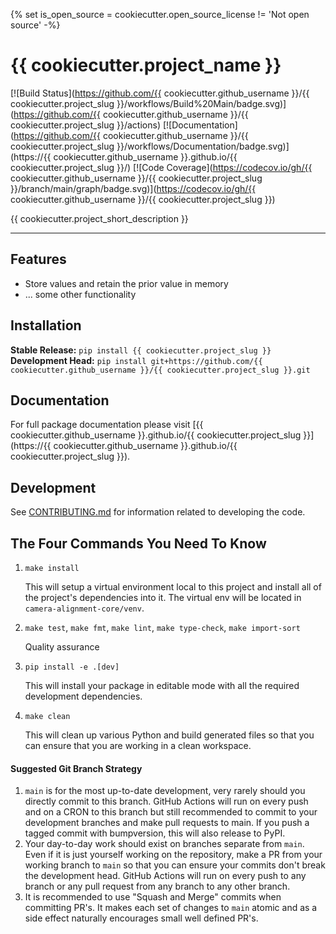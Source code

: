 {% set is_open_source = cookiecutter.open_source_license != 'Not open source' -%}

# {{ cookiecutter.project_name }}

[![Build Status](https://github.com/{{ cookiecutter.github_username }}/{{ cookiecutter.project_slug }}/workflows/Build%20Main/badge.svg)](https://github.com/{{ cookiecutter.github_username }}/{{ cookiecutter.project_slug }}/actions)
[![Documentation](https://github.com/{{ cookiecutter.github_username }}/{{ cookiecutter.project_slug }}/workflows/Documentation/badge.svg)](https://{{ cookiecutter.github_username }}.github.io/{{ cookiecutter.project_slug }}/)
[![Code Coverage](https://codecov.io/gh/{{ cookiecutter.github_username }}/{{ cookiecutter.project_slug }}/branch/main/graph/badge.svg)](https://codecov.io/gh/{{ cookiecutter.github_username }}/{{ cookiecutter.project_slug }})

{{ cookiecutter.project_short_description }}

---
## Features

-   Store values and retain the prior value in memory
-   ... some other functionality

## Installation

**Stable Release:** `pip install {{ cookiecutter.project_slug }}`<br>
**Development Head:** `pip install git+https://github.com/{{ cookiecutter.github_username }}/{{ cookiecutter.project_slug }}.git`

## Documentation

For full package documentation please visit [{{ cookiecutter.github_username }}.github.io/{{ cookiecutter.project_slug }}](https://{{ cookiecutter.github_username }}.github.io/{{ cookiecutter.project_slug }}).

## Development

See [CONTRIBUTING.md](CONTRIBUTING.md) for information related to developing the code.

## The Four Commands You Need To Know

1. `make install`

    This will setup a virtual environment local to this project and install all of the
    project's dependencies into it. The virtual env will be located in `camera-alignment-core/venv`.

2. `make test`, `make fmt`, `make lint`, `make type-check`, `make import-sort`

    Quality assurance

3. `pip install -e .[dev]`

    This will install your package in editable mode with all the required development
    dependencies.

4. `make clean`

    This will clean up various Python and build generated files so that you can ensure
    that you are working in a clean workspace.



#### Suggested Git Branch Strategy

1. `main` is for the most up-to-date development, very rarely should you directly
   commit to this branch. GitHub Actions will run on every push and on a CRON to this
   branch but still recommended to commit to your development branches and make pull
   requests to main. If you push a tagged commit with bumpversion, this will also release to PyPI.
2. Your day-to-day work should exist on branches separate from `main`. Even if it is
   just yourself working on the repository, make a PR from your working branch to `main`
   so that you can ensure your commits don't break the development head. GitHub Actions
   will run on every push to any branch or any pull request from any branch to any other
   branch.
3. It is recommended to use "Squash and Merge" commits when committing PR's. It makes
   each set of changes to `main` atomic and as a side effect naturally encourages small
   well defined PR's.

